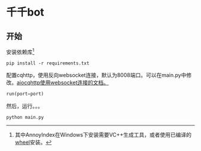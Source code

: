 # 千千bot

## 开始

安装依赖库[^*]

``` shell
pip install -r requirements.txt
```

[^*]: 其中AnnoyIndex在Windows下安装需要VC++生成工具，或者使用已编译的[wheel](https://www.lfd.uci.edu/~gohlke/pythonlibs/#annoy)安装。

配置cqhttp，使用反向websocket连接，默认为8008端口。可以在main.py中修改。[aiocqhttp使用websocket连接的文档。](https://aiocqhttp.nonebot.dev/#/getting-started#%E4%BD%BF%E7%94%A8%E5%8F%8D%E5%90%91-websocket)

```python
run(port=port)
```

然后，运行。。。

```shell
python main.py
```

